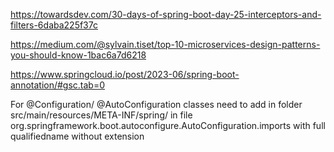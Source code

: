 https://towardsdev.com/30-days-of-spring-boot-day-25-interceptors-and-filters-6daba225f37c


https://medium.com/@sylvain.tiset/top-10-microservices-design-patterns-you-should-know-1bac6a7d6218

https://www.springcloud.io/post/2023-06/spring-boot-annotation/#gsc.tab=0


For @Configuration/ @AutoConfiguration  classes  need to add in folder src/main/resources/META-INF/spring/ in  file  org.springframework.boot.autoconfigure.AutoConfiguration.imports  with full  qualifiedname without extension

